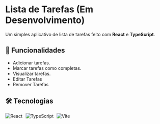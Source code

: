 
# Lista de Tarefas (Em Desenvolvimento)

Um simples aplicativo de lista de tarefas feito com **React** e **TypeScript**.

## 🚀 Funcionalidades

- Adicionar tarefas.
- Marcar tarefas como completas.
- Visualizar tarefas.
- Editar Tarefas
- Remover Tarefas

## 🛠️ Tecnologias

<div style="display: flex; gap: 10px;">
  <img src="https://img.shields.io/badge/React-20232A?style=for-the-badge&logo=react&logoColor=61DAFB" alt="React" />
  <img src="https://img.shields.io/badge/TypeScript-007ACC?style=for-the-badge&logo=typescript&logoColor=white" alt="TypeScript" />
  <img src="https://img.shields.io/badge/Vite-646CFF?style=for-the-badge&logo=vite&logoColor=white" alt="Vite" />
</div>
